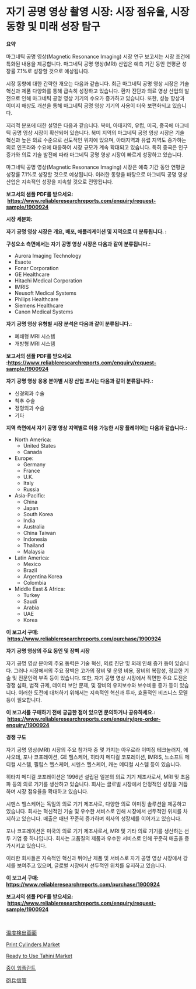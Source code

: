 <p><h1>자기 공명 영상 촬영 시장: 시장 점유율, 시장 동향 및 미래 성장 탐구</h1></p><p><strong>요약</strong></p>
<p><p>마그네틱 공명 영상(Magnetic Resonance Imaging) 시장 연구 보고서는 시장 조건에 특화된 내용을 제공합니다. 마그네틱 공명 영상(MRI) 산업은 예측 기간 동안 연평균 성장률 7.1%로 성장할 것으로 예상됩니다.</p><p>시장 동향에 대한 간략한 개요는 다음과 같습니다. 최근 마그네틱 공명 영상 시장은 기술 혁신과 제품 다양화를 통해 급속히 성장하고 있습니다. 환자 진단과 의료 영상 산업의 발전으로 인해 마그네틱 공명 영상 기기의 수요가 증가하고 있습니다. 또한, 성능 향상과 이미지 해상도 개선을 통해 마그네틱 공명 영상 기기의 사용이 더욱 보편화되고 있습니다.</p><p>지리적 분포에 대한 설명은 다음과 같습니다. 북미, 아태지역, 유럽, 미국, 중국에 마그네틱 공명 영상 시장이 확산되어 있습니다. 북미 지역의 마그네틱 공명 영상 시장은 기술 혁신과 높은 의료 수준으로 선도적인 위치에 있으며, 아태지역과 유럽 지역도 증가하는 의료 인프라와 수요에 대응하여 시장 규모가 계속 확대되고 있습니다. 특히 중국은 인구 증가와 의료 기술 발전에 따라 마그네틱 공명 영상 시장이 빠르게 성장하고 있습니다.</p><p>마그네틱 공명 영상(Magnetic Resonance Imaging) 시장은 예측 기간 동안 연평균 성장률 7.1%로 성장할 것으로 예상됩니다. 이러한 동향을 바탕으로 마그네틱 공명 영상 산업은 지속적인 성장을 지속할 것으로 전망됩니다.</p></p>
<p><strong>보고서의 샘플 PDF를 받으세요: &nbsp;<a href="https://www.reliableresearchreports.com/enquiry/request-sample/1900924">https://www.reliableresearchreports.com/enquiry/request-sample/1900924</a></strong></p>
<p><strong>시장 세분화:</strong></p>
<p><strong> 자기 공명 영상 시장은 개요, 배포, 애플리케이션 및 지역으로 더 분류됩니다. :</strong></p>
<p><strong>구성요소 측면에서는 자기 공명 영상 시장은 다음과 같이 분류됩니다.:</strong></p>
<p><ul><li>Aurora Imaging Technology</li><li>Esaote</li><li>Fonar Corporation</li><li>GE Healthcare</li><li>Hitachi Medical Corporation</li><li>IMRIS</li><li>Neusoft Medical Systems</li><li>Philips Healthcare</li><li>Siemens Healthcare</li><li>Canon Medical Systems</li></ul></p>
<p><strong> 자기 공명 영상 유형별 시장 분석은 다음과 같이 분류됩니다.:</strong></p>
<p><ul><li>폐쇄형 MRI 시스템</li><li>개방형 MRI 시스템</li></ul></p>
<p><strong>보고서의 샘플 PDF를 받으세요 :<a href="https://www.reliableresearchreports.com/enquiry/request-sample/1900924">https://www.reliableresearchreports.com/enquiry/request-sample/1900924</a></strong></p>
<p><strong> 자기 공명 영상 응용 분야별 시장 산업 조사는 다음과 같이 분류됩니다.:</strong></p>
<p><ul><li>신경외과 수술</li><li>척추 수술</li><li>정형외과 수술</li><li>기타</li></ul></p>
<p><strong>지역 측면에서 자기 공명 영상 지역별로 이용 가능한 시장 플레이어는 다음과 같습니다.:</strong></p>
<p><ul>
    <li>
        North America:
        <ul>
            <li>United States</li>
            <li>Canada</li>
        </ul>
    </li>
    <li>
        Europe:
        <ul>
            <li>Germany</li>
            <li>France</li>
            <li>U.K.</li>
            <li>Italy</li>
            <li>Russia</li>
        </ul>
    </li>
    <li>
        Asia-Pacific:
        <ul>
            <li>China</li>
            <li>Japan</li>
            <li>South Korea</li>
            <li>India</li>
            <li>Australia</li>
            <li>China Taiwan</li>
            <li>Indonesia</li>
            <li>Thailand</li>
            <li>Malaysia</li>
        </ul>
    </li>
    <li>
        Latin America:
        <ul>
            <li>Mexico</li>
            <li>Brazil</li>
            <li>Argentina Korea</li>
            <li>Colombia</li>
        </ul>
    </li>
    <li>
        Middle East & Africa:
        <ul>
            <li>Turkey</li>
            <li>Saudi</li>
            <li>Arabia</li>
            <li>UAE</li>
            <li>Korea</li>
        </ul>
    </li>
    </ul></p>
<p><strong>이 보고서 구매: &nbsp;<a href="https://www.reliableresearchreports.com/purchase/1900924">https://www.reliableresearchreports.com/purchase/1900924</a></strong></p>
<p><strong>자기 공명 영상의 주요 동인 및 장벽 시장</strong></p>
<p><p>자기 공명 영상 분야의 주요 동력은 기술 혁신, 의료 진단 및 외래 인쇄 증가 등이 있습니다. 그러나 시장에서의 주요 장벽은 고가의 장비 및 운영 비용, 장비의 복잡성, 정교한 기술 및 전문인력 부족 등이 있습니다. 또한, 자기 공명 영상 시장에서 직면한 주요 도전은 경쟁 심화, 법적 규제, 데이터 보안 문제, 및 장비의 유지보수와 보수비용 증가 등이 있습니다. 이러한 도전에 대처하기 위해서는 지속적인 혁신과 투자, 효율적인 비즈니스 모델 등이 필요합니다.</p></p>
<p><strong>이 보고서를 구매하기 전에 궁금한 점이 있으면 문의하거나 공유하세요.: &nbsp;<a href="https://www.reliableresearchreports.com/enquiry/pre-order-enquiry/1900924">https://www.reliableresearchreports.com/enquiry/pre-order-enquiry/1900924</a></strong></p>
<p><strong>경쟁 구도</strong></p>
<p><p>자기 공명 영상(MRI) 시장의 주요 참가자 중 몇 가지는 아우로라 이미징 테크놀러지, 에사오테, 포나 코포레이션, GE 헬스케어, 히타치 메디컬 코포레이션, IMRIS, 느소프트 메디컬 시스템, 필립스 헬스케어, 시멘스 헬스케어, 캐논 메디컬 시스템 등이 있습니다.</p><p>히타치 메디컬 코포레이션은 1996년 설립된 일본의 의료 기기 제조사로서, MRI 및 초음파 등의 의료 기기를 생산하고 있습니다. 회사는 글로벌 시장에서 안정적인 성장을 거듭하며 시장 점유율을 확대하고 있습니다.</p><p>시멘스 헬스케어는 독일의 의료 기기 제조사로, 다양한 의료 이미징 솔루션을 제공하고 있습니다. 회사는 혁신적인 기술 및 우수한 서비스로 인해 시장에서 선두적인 위치를 차지하고 있습니다. 매출은 매년 꾸준히 증가하며 회사의 성장세를 이어가고 있습니다.</p><p>포나 코포레이션은 미국의 의료 기기 제조사로서, MRI 및 기타 의료 기기를 생산하는 선두 기업 중 하나입니다. 회사는 고품질의 제품과 우수한 서비스로 인해 꾸준히 매출을 증가시키고 있습니다.</p><p>이러한 회사들은 지속적인 혁신과 뛰어난 제품 및 서비스로 자기 공명 영상 시장에서 강세를 보여주고 있으며, 글로벌 시장에서 선두적인 위치를 유지하고 있습니다.</p></p>
<p><strong>이 보고서 구매: &nbsp; <a href="https://www.reliableresearchreports.com/purchase/1900924">https://www.reliableresearchreports.com/purchase/1900924</a></strong></p>
<p><strong>보고서의 샘플 PDF를 받으세요: &nbsp;<a href="https://www.reliableresearchreports.com/enquiry/request-sample/1900924">https://www.reliableresearchreports.com/enquiry/request-sample/1900924</a></strong><strong></strong></p>
<p>&nbsp;</p>
<p><p><a href="https://github.com/mcbeesbxa270/Market-Research-Report-List-1/blob/main/25038112005.md">温度検出画面</a></p><p><a href="https://mire-aunt-385.notion.site/Print-Cylinders-Market-Offer-Valuable-Insights-into-Market-Size-Market-Share-Market-Trends-and-Pr-6e4f39bb4f344399b8cd0998e1aca974">Print Cylinders Market</a></p><p><a href="https://view.publitas.com/reportprime-1/ready-to-use-tahini-market-size-furnishes-valuable-information-encompassing-market-share-market-trends-and-projections-spanning-from-2024-to-2031/">Ready to Use Tahini Market</a></p><p><a href="https://github.com/vskv4779xr1/Market-Research-Report-List-1/blob/main/16994981667.md">중이 임플란트</a></p><p><a href="https://medium.com/@alonzomoenrt8956/%E7%A0%B2%E5%BC%BE%E4%BF%A1%E7%AE%A1%E5%B8%82%E5%A0%B4%E3%81%AE%E3%83%88%E3%83%AC%E3%83%B3%E3%83%89%E3%81%A8%E5%B8%82%E5%A0%B4%E5%88%86%E6%9E%90%E3%81%AF-2024%E5%B9%B4%E3%81%8B%E3%82%892031%E5%B9%B4%E3%81%BE%E3%81%A7%E3%81%AE%E6%9C%9F%E9%96%93%E3%81%AB%E4%BA%88%E6%B8%AC%E3%81%95%E3%82%8C%E3%81%A6%E3%81%84%E3%81%BE%E3%81%99-9307516993c3">砲兵信管</a></p></p>